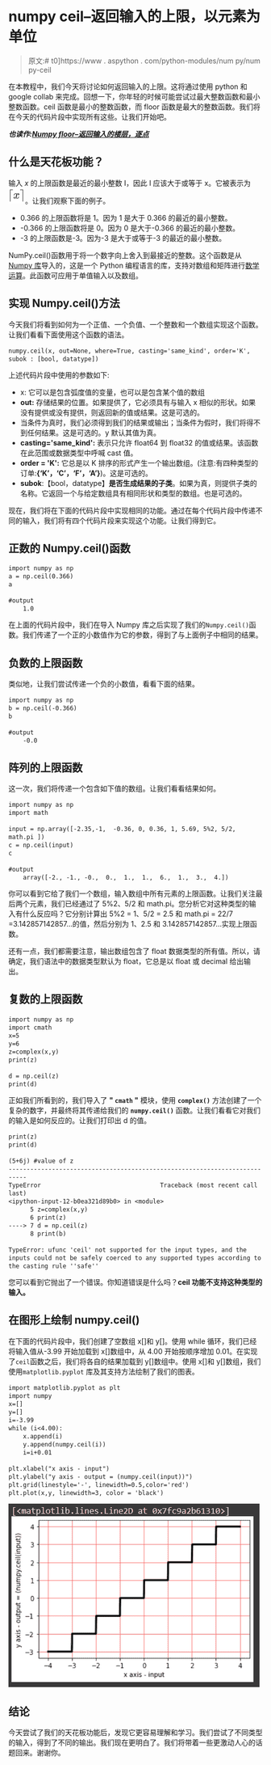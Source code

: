 # numpy ceil–返回输入的上限，以元素为单位

> 原文:# t0]https://www . aspython . com/python-modules/num py/num py-ceil

在本教程中，我们今天将讨论如何返回输入的上限。这将通过使用 python 和 google collab 来完成。回想一下，你年轻的时候可能尝试过最大整数函数和最小整数函数。ceil 函数是最小的整数函数，而 floor 函数是最大的整数函数。我们将在今天的代码片段中实现所有这些。让我们开始吧。

***也读作:[Numpy floor–返回输入的楼层，逐点](https://www.askpython.com/python-modules/numpy/numpy-floor)***

## 什么是天花板功能？

输入 *x* 的上限函数是最近的最小整数 I，因此 I 应该大于或等于 x。它被表示为![](img/4c9c841946aa94935c9bba15bcec2ee5.png)。让我们观察下面的例子。

*   0.366 的上限函数将是 1。因为 1 是大于 0.366 的最近的最小整数。
*   -0.366 的上限函数将是 0。因为 0 是大于-0.366 的最近的最小整数。
*   -3 的上限函数是-3。因为-3 是大于或等于-3 的最近的最小整数。

NumPy.ceil()函数用于将一个数字向上舍入到最接近的整数。这个函数是从 [Numpy 库](https://www.askpython.com/python-modules/numpy/python-numpy-module)导入的，这是一个 Python 编程语言的库，支持对数组和矩阵进行[数学运算](https://www.askpython.com/python-modules/numpy/numpy-universal-functions)。此函数可应用于单值输入以及数组。

## 实现 Numpy.ceil()方法

今天我们将看到如何为一个正值、一个负值、一个整数和一个数组实现这个函数。让我们看看下面使用这个函数的语法。

```
numpy.ceil(x, out=None, where=True, casting='same_kind', order='K', subok : [bool, datatype])

```

上述代码片段中使用的参数如下:

*   x: 它可以是包含弧度值的变量，也可以是包含某个值的数组
*   **out:** 存储结果的位置。如果提供了，它必须具有与输入 x 相似的形状。如果没有提供或没有提供，则返回新的值或结果。这是可选的。
*   当条件为真时，我们必须得到我们的结果或输出；当条件为假时，我们将得不到任何结果。这是可选的。y 默认其值为真。
*   **casting='same_kind':** 表示只允许 float64 到 float32 的值或结果。该函数在此范围或数据类型中呼喊 cast 值。
*   **order = 'K':** 它总是以 K 排序的形式产生一个输出数组。(注意:有四种类型的订单:**{‘K’，‘C’，‘F’，‘A’}**)。这是可选的。
*   **subok**:【bool，datatype】**是否生成结果的子类**。如果为真，则提供子类的名称。它返回一个与给定数组具有相同形状和类型的数组。也是可选的。

现在，我们将在下面的代码片段中实现相同的功能。通过在每个代码片段中传递不同的输入，我们将有四个代码片段来实现这个功能。让我们得到它。

## 正数的 Numpy.ceil()函数

```
import numpy as np
a = np.ceil(0.366)
a

#output 
    1.0

```

在上面的代码片段中，我们在导入 Numpy 库之后实现了我们的`Numpy.ceil()`函数。我们传递了一个正的小数值作为它的参数，得到了与上面例子中相同的结果。

## 负数的上限函数

类似地，让我们尝试传递一个负的小数值，看看下面的结果。

```
import numpy as np
b = np.ceil(-0.366)
b

#output 
    -0.0

```

## 阵列的上限函数

这一次，我们将传递一个包含如下值的数组。让我们看看结果如何。

```
import numpy as np
import math

input = np.array([-2.35,-1,  -0.36, 0, 0.36, 1, 5.69, 5%2, 5/2, math.pi ])
c = np.ceil(input)
c

#output 
    array([-2., -1., -0.,  0.,  1.,  1.,  6.,  1.,  3.,  4.])

```

你可以看到它给了我们一个数组，输入数组中所有元素的上限函数。让我们关注最后两个元素，我们已经通过了 5%2、5/2 和 math.pi。您分析它对这种类型的输入有什么反应吗？它分别计算出 5%2 = 1、5/2 = 2.5 和 math.pi = 22/7 =3.142857142857…‬的值，然后分别为 1、2.5 和 3.142857142857…‬实现上限函数。

还有一点，我们都需要注意，输出数组包含了 float 数据类型的所有值。所以，请确定，我们语法中的数据类型默认为 float，它总是以 float 或 decimal 给出输出。

## 复数的上限函数

```
import numpy as np
import cmath
x=5
y=6
z=complex(x,y)
print(z)

d = np.ceil(z)
print(d)

```

正如我们所看到的，我们导入了 **" `cmath` "** 模块，使用 **`complex()`** 方法创建了一个复杂的数字，并最终将其传递给我们的 **`numpy.ceil()`** 函数。让我们看看它对我们的输入是如何反应的。让我们打印出 d 的值。

```
print(z)
print(d)

(5+6j) #value of z
---------------------------------------------------------------------------
TypeError                                 Traceback (most recent call last)
<ipython-input-12-b0ea321d89b0> in <module>
      5 z=complex(x,y)
      6 print(z)
----> 7 d = np.ceil(z)
      8 print(b)

TypeError: ufunc 'ceil' not supported for the input types, and the inputs could not be safely coerced to any supported types according to the casting rule ''safe''

```

您可以看到它抛出了一个错误。你知道错误是什么吗？**ceil 功能不支持这种类型的输入。**

## 在图形上绘制 numpy.ceil()

在下面的代码片段中，我们创建了空数组 x[]和 y[]。使用 while 循环，我们已经将输入值从-3.99 开始加载到 x[]数组中，从 4.00 开始按顺序增加 0.01。在实现了`ceil`函数之后，我们将各自的结果加载到 y[]数组中。使用 x[]和 y[]数组，我们使用`matplotlib.pyplot` 库及其支持方法绘制了我们的图表。

```
import matplotlib.pyplot as plt
import numpy
x=[]
y=[]
i=-3.99
while (i<4.00):
    x.append(i)
    y.append(numpy.ceil(i))
    i=i+0.01

plt.xlabel("x axis - input")
plt.ylabel("y axis - output = (numpy.ceil(input))")
plt.grid(linestyle='-', linewidth=0.5,color='red')
plt.plot(x,y, linewidth=3, color = 'black')

```

![](img/335043d1afdf7df228396c7084d363ed.png)

## 结论

今天尝试了我们的天花板功能后，发现它更容易理解和学习。我们尝试了不同类型的输入，得到了不同的输出。我们现在更明白了。我们将带着一些更激动人心的话题回来。谢谢你。